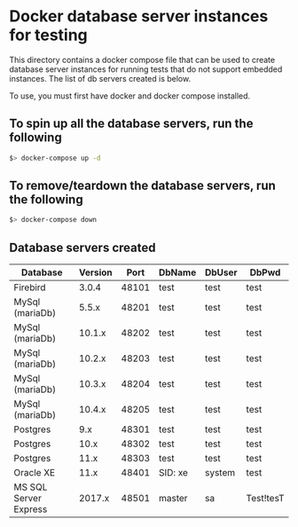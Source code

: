# Docker database server instances for testing

This directory contains a docker compose file that can be used to create database server instances for running tests that do not support embedded instances. The list of db servers created is below.

To use, you must first have docker and docker compose installed.

## To spin up all the database servers, run the following

```bash
$> docker-compose up -d
```

## To remove/teardown the database servers, run the following

```bash
$> docker-compose down
```

## Database servers created

|Database|Version|Port|DbName|DbUser|DbPwd|
|--------|-------|----|------|------|-----|
|Firebird|3.0.4|48101|test|test|test|masterkey|
|MySql (mariaDb)|5.5.x|48201|test|test|test|
|MySql (mariaDb)|10.1.x|48202|test|test|test|
|MySql (mariaDb)|10.2.x|48203|test|test|test|
|MySql (mariaDb)|10.3.x|48204|test|test|test|
|MySql (mariaDb)|10.4.x|48205|test|test|test|
|Postgres|9.x|48301|test|test|test|
|Postgres|10.x|48302|test|test|test|
|Postgres|11.x|48303|test|test|test|
|Oracle XE|11.x|48401|SID: xe|system|test|
|MS SQL Server Express|2017.x|48501|master|sa|Test!tesT|